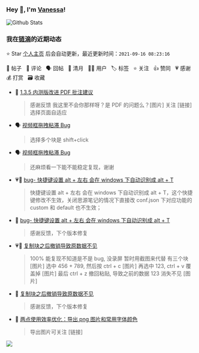 ### Hey 👋, I'm [Vanessa](http://vanessa.b3log.org/)!

![Github Stats](https://github-readme-stats.vercel.app/api?username=Vanessa219&show_icons=true)

<!--events start -->

### 我在[链滴](https://ld246.com)的近期动态

⭐️ Star [个人主页](https://github.com/Vanessa219/Vanessa219) 后会自动更新，最近更新时间：`2021-09-16 08:23:16`

📝 帖子 &nbsp; 💬 评论 &nbsp; 🗣 回帖 &nbsp; 🌙 清月 &nbsp; 👨‍💻 用户 &nbsp; 🏷️ 标签 &nbsp; ⭐️ 关注 &nbsp; 👍 赞同 &nbsp; 💗 感谢 &nbsp; 💰 打赏 &nbsp; 🗃 收藏

* 💬 [1.3.5 内测版改进 PDF 批注建议](https://ld246.com/article/1631689918602/comment/1631694777911#comments)

  > 感谢反馈 我这里不会你那样呀？是 PDF 的问题么？[图片] 关注 [链接] 选择页面自适应
* 🗣 [视频框拖拽粘滞 Bug](https://ld246.com/article/1631588836746/comment/1631677442589#comments)

  > 选择多个块是 shift+click
* 🗣 [视频框拖拽粘滞 Bug](https://ld246.com/article/1631588836746/comment/1631676837877#comments)

  > 还麻烦看一下能不能稳定复现，谢谢
* 💗📝 [bug- 快捷键设置 alt + 左右 会在 windows 下自动识别成 alt + T](https://ld246.com/article/1631505736935)

  > 快捷键设置 alt + 左右 会在 windows 下自动识别成 alt + T，这个快捷键修改不生效，关闭思源笔记的情况下直接改 conf.json 下对应功能的 custom 和 default 也不生效；
* 💬 [bug- 快捷键设置 alt + 左右 会在 windows 下自动识别成 alt + T](https://ld246.com/article/1631505736935/comment/1631676759034#comments)

  > 感谢反馈，下个版本修复
* 💗📝 [复制块之后撤销导致原数据不见](https://ld246.com/article/1631535039519)

  > 100% 能复现不知道是不是 bug, 没录屏 暂时用截图来代替 有三个块 [图片] 选中 456 + 789, 然后按 ctrl + c [图片] 再选中 123, ctrl + v 覆盖掉 [图片] 最后 ctrl + z 撤回粘贴, 导致之前的数据 123 消失不见 [图片]
* 💬 [复制块之后撤销导致原数据不见](https://ld246.com/article/1631535039519/comment/1631676155822#comments)

  > 感谢反馈，下个版本修复
* 💬 [两点使用效率优化：导出 png 图片和常用字体颜色](https://ld246.com/article/1631446334650/comment/1631675265476#comments)

  > 导出图片可关注 [链接]


<!--events end -->

<a title="Hits" target="_blank" href="https://github.com/Vanessa219/Vanessa219"><img src="https://hits.b3log.org/Vanessa219/Vanessa219.svg"></a>
